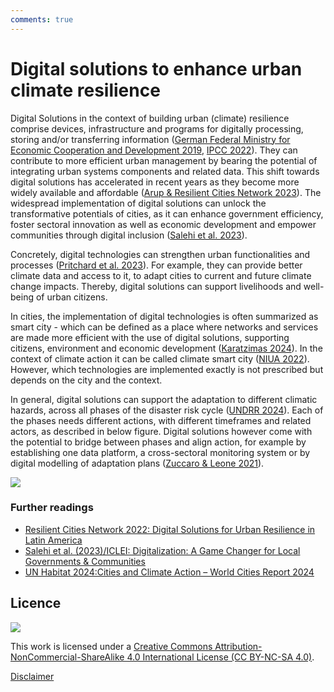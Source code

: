 ```yaml
---
comments: true
---
```


# Digital solutions to enhance urban climate resilience

Digital Solutions in the context of building urban (climate) resilience comprise devices, infrastructure and programs for digitally processing, storing and/or transferring information ([German Federal Ministry for Economic Cooperation and Development 2019](https://www.giz.de/expertise/downloads/Glossary%E2%80%93Digitalisation-in-Development-Cooperation.pdf), [IPCC 2022](https://www.ipcc.ch/report/ar6/wg2/chapter/annex-ii/)). They can contribute to more efficient urban management by bearing the potential of integrating urban systems components and related data. This shift towards digital solutions has accelerated in recent years as they become more widely available and affordable ([Arup & Resilient Cities Network 2023](https://www.arup.com/globalassets/downloads/insights/digital-cities-resilient-cities-delivering-urban-resilience-through-digital-solutions.pdf)). The widespread implementation of digital solutions can unlock the transformative potentials of cities, as it can enhance government efficiency, foster sectoral innovation as well as economic development and empower communities through digital inclusion ([Salehi et al. 2023](https://iclei.org/wp-content/uploads/2023/12/2022-Academy-Digitalization-Policy-Brief-ICLEI.pdf)).

Concretely, digital technologies can strengthen urban functionalities and processes ([Pritchard et al. 2023](https://resilientcitiesnetwork.org/wp-content/uploads/2023/11/Digital-Resilience-Report-HQ.pdf)). For example, they can provide better climate data and access to it, to adapt cities to current and future climate change impacts. Thereby, digital solutions can support livelihoods and well-being of urban citizens.

In cities, the implementation of digital technologies is often summarized as smart city -  which can be defined as a place where networks and services are made more efficient with the use of digital solutions, supporting citizens, environment and economic development ([Karatzimas 2024](https://doi.org/10.1016/j.cities.2024.105270)). In the context of climate action it can be called climate smart city ([NIUA 2022](https://niua.in/c-cube/sites/all/themes/zap/assets/pdf/CSCAF_3_0_Technical_document.pdf)). However, which technologies are implemented exactly is not prescribed but depends on the city and the context.

In general, digital solutions can support the adaptation to different climatic hazards, across all phases of the disaster risk cycle ([UNDRR 2024](https://www.preventionweb.net/news/seven-promising-innovations-artificial-intelligence-across-drm-cycle)). Each of the phases needs different actions, with different timeframes and related actors, as described in below figure. Digital solutions however come with the potential to bridge between phases and align action, for example by establishing one data platform, a cross-sectoral monitoring system or by digital modelling of adaptation plans ([Zuccaro & Leone 2021](https://doi.org/10.3389/fenvs.2021.693319)). 

![](../static/img/resilience-cycle.jpg)

### Further readings

- [Resilient Cities Network 2022: Digital Solutions for Urban Resilience in Latin America](https://resilientcitiesnetwork.org/wp-content/uploads/2022/10/Digital_Solutions_For_Urban_Resilience_-Case-Studies.pdf)  
- [Salehi et al. (2023)/ICLEI: Digitalization: A Game Changer for Local Governments & Communities](https://iclei.org/wp-content/uploads/2023/12/2022-Academy-Digitalization-Policy-Brief-ICLEI.pdf)
- [UN Habitat 2024:Cities and Climate Action – World Cities Report 2024](https://unhabitat.org/sites/default/files/2024/11/wcr2024_-_full_report.pdf)  

## Licence

![](https://i.creativecommons.org/l/by-nc-sa/4.0/88x31.png)

This work is licensed under a [Creative Commons Attribution-NonCommercial-ShareAlike 4.0 International License (CC BY-NC-SA 4.0)](https://creativecommons.org/licenses/by-nc-sa/4.0/).

[Disclaimer](../../disclaimer.md)